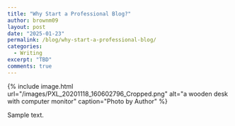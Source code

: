 ```yaml
---
title: "Why Start a Professional Blog?"
author: brownm09
layout: post
date: "2025-01-23"
permalink: /blog/why-start-a-professional-blog/
categories:
  - Writing
excerpt: "TBD"
comments: true
---
```


{% include image.html url="/images/PXL_20201118_160602796_Cropped.png" alt="a wooden desk with computer monitor" caption="Photo by Author" %}

Sample text.
